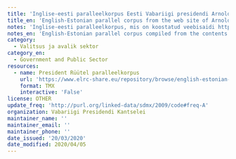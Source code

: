 ```yaml
---
title: 'Inglise-eesti paralleelkorpus Eesti Vabariigi presidendi Arnold Rüütli veebisaidilt 2001-2006'
title_en: 'English-Estonian parallel corpus from the web site of Arnold Rüütel, President of the Republic of Estonia, 2001-2006'
notes: 'Inglise-eesti paralleelkorpus, mis on koostatud veebisaidi https://vp2001-2006.president.ee/et/ sisust'
notes_en: 'English-Estonian parallel corpus compiled from the contents of web site https://vp2001-2006.president.ee/en/'
category:
  - Valitsus ja avalik sektor
category_en:
  - Government and Public Sector
resources:
  - name: President Rüütel paralleelkorpus
    url: 'https://www.elrc-share.eu/repository/browse/english-estonian-parallel-corpus-from-the-web-site-of-arnold-ruutel-president-of-the-republic-of-estonia-2001-2006/a4692c92e67611e8b7d400155d026706c8e00f8987e0432e95118cd32b2ec10f/'
    format: TMX
    interactive: 'False'
license: OTHER
update_freq: 'http://purl.org/linked-data/sdmx/2009/code#freq-A'
organization: Vabariigi Presidendi Kantselei
maintainer_name: ''
maintainer_email: ''
maintainer_phone: ''
date_issued: '20/03/2020'
date_modified: 2020/04/05
---
```

